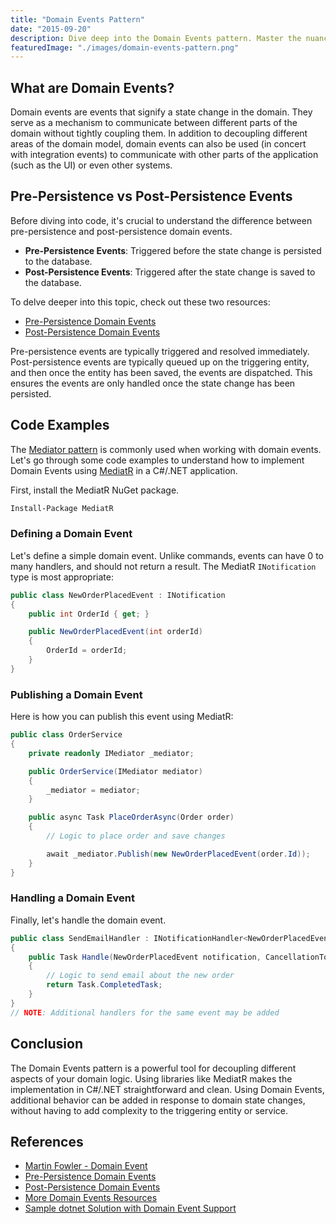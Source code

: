 ```yaml
---
title: "Domain Events Pattern"
date: "2015-09-20"
description: Dive deep into the Domain Events pattern. Master the nuances of pre-persistence and post-persistence events to build robust and scalable applications.
featuredImage: "./images/domain-events-pattern.png"
---
```


## What are Domain Events?

Domain events are events that signify a state change in the domain. They serve as a mechanism to communicate between different parts of the domain without tightly coupling them. In addition to decoupling different areas of the domain model, domain events can also be used (in concert with integration events) to communicate with other parts of the application (such as the UI) or even other systems.

## Pre-Persistence vs Post-Persistence Events

Before diving into code, it's crucial to understand the difference between pre-persistence and post-persistence domain events. 

- **Pre-Persistence Events**: Triggered before the state change is persisted to the database.
- **Post-Persistence Events**: Triggered after the state change is saved to the database.

To delve deeper into this topic, check out these two resources:

- [Pre-Persistence Domain Events](https://www.youtube.com/watch?v=95CxduH1b8A)
- [Post-Persistence Domain Events](https://www.youtube.com/watch?v=j2oLdaK19dQ)

Pre-persistence events are typically triggered and resolved immediately. Post-persistence events are typically queued up on the triggering entity, and then once the entity has been saved, the events are dispatched. This ensures the events are only handled once the state change has been persisted.

## Code Examples

The [Mediator pattern](/design-patterns/mediator-pattern) is commonly used when working with domain events. Let's go through some code examples to understand how to implement Domain Events using [MediatR](https://github.com/jbogard/MediatR) in a C#/.NET application.

First, install the MediatR NuGet package.

```bash
Install-Package MediatR
```

### Defining a Domain Event

Let's define a simple domain event. Unlike commands, events can have 0 to many handlers, and should not return a result. The MediatR `INotification` type is most appropriate:

```csharp
public class NewOrderPlacedEvent : INotification
{
    public int OrderId { get; }

    public NewOrderPlacedEvent(int orderId)
    {
        OrderId = orderId;
    }
}
```

### Publishing a Domain Event

Here is how you can publish this event using MediatR:

```csharp
public class OrderService
{
    private readonly IMediator _mediator;

    public OrderService(IMediator mediator)
    {
        _mediator = mediator;
    }

    public async Task PlaceOrderAsync(Order order)
    {
        // Logic to place order and save changes

        await _mediator.Publish(new NewOrderPlacedEvent(order.Id));
    }
}
```

### Handling a Domain Event

Finally, let's handle the domain event.

```csharp
public class SendEmailHandler : INotificationHandler<NewOrderPlacedEvent>
{
    public Task Handle(NewOrderPlacedEvent notification, CancellationToken cancellationToken)
    {
        // Logic to send email about the new order
        return Task.CompletedTask;
    }
}
// NOTE: Additional handlers for the same event may be added
```

## Conclusion

The Domain Events pattern is a powerful tool for decoupling different aspects of your domain logic. Using libraries like MediatR makes the implementation in C#/.NET straightforward and clean. Using Domain Events, additional behavior can be added in response to domain state changes, without having to add complexity to the triggering entity or service.

## References

- [Martin Fowler - Domain Event](https://martinfowler.com/eaaDev/DomainEvent.html)
- [Pre-Persistence Domain Events](https://www.youtube.com/watch?v=95CxduH1b8A)
- [Post-Persistence Domain Events](https://www.youtube.com/watch?v=j2oLdaK19dQ)
- [More Domain Events Resources](https://ardalis.com/tags/domain-events/)
- [Sample dotnet Solution with Domain Event Support](https://github.com/ardalis/cleanarchitecture/)
